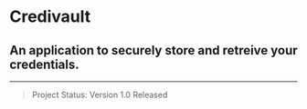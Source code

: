 # Credivault

## An application to securely store and retreive your credentials.

---

> Project Status: Version 1.0 Released
